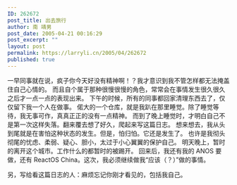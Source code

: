 ```yaml
---
ID: 262672
post_title: 出去旅行
author: 南 靖男
post_date: 2005-04-21 00:16:29
post_excerpt: ""
layout: post
permalink: https://larryli.cn/2005/04/262672
published: true
---
```

一早同事就在说，疯子你今天好没有精神啊！？我才意识到我不管怎样都无法掩盖住自己心情的。
而且自个属于那种很慢很慢的角色，常常会在事情发生很久很久之后才一点一点的表现出来。
下午的时候，所有的同事都回家清理东西去了，仅仅留下我一个人在做事。
偌大的一个仓库，就是我趴在那里睡觉。除了睡觉等待，我无事可作，真真正正的没有一点精神。
而到了晚上睡觉时，才明白自己不是第一次这样失落。翻来覆去想了好久，爬起来写这篇日志。
想来想去，我从头到尾就是在害怕这种状态的发生。但是，怕归怕。它还是发生了。
也许是我彻头彻尾的忧虑、柔弱、疑心、胆小，太过于小心翼翼的保护自己。
明天晚上，暂时的离开这个城市。工作什么的都暂时的被踢开。
回来后，我还有我的 ANOS 要做，还有 ReactOS China。这次，我必须继续做我“应该（？）”做的事情。

另，写给看这篇日志的人：麻烦忘记你刚才看见的，包括我自己。